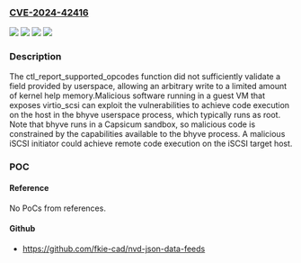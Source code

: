 ### [CVE-2024-42416](https://cve.mitre.org/cgi-bin/cvename.cgi?name=CVE-2024-42416)
![](https://img.shields.io/static/v1?label=Product&message=FreeBSD&color=blue)
![](https://img.shields.io/static/v1?label=Version&message=14.1-RELEASE%3C%20p4%20&color=brighgreen)
![](https://img.shields.io/static/v1?label=Vulnerability&message=CWE-790%20Improper%20Filtering%20of%20Special%20Elements&color=brighgreen)
![](https://img.shields.io/static/v1?label=Vulnerability&message=CWE-823%20Use%20of%20Out-of-range%20Pointer%20Offset&color=brighgreen)

### Description

The ctl_report_supported_opcodes function did not sufficiently validate a field provided by userspace, allowing an arbitrary write to a limited amount of kernel help memory.Malicious software running in a guest VM that exposes virtio_scsi can exploit the vulnerabilities to achieve code execution on the host in the bhyve userspace process, which typically runs as root.  Note that bhyve runs in a Capsicum sandbox, so malicious code is constrained by the capabilities available to the bhyve process.  A malicious iSCSI initiator could achieve remote code execution on the iSCSI target host.

### POC

#### Reference
No PoCs from references.

#### Github
- https://github.com/fkie-cad/nvd-json-data-feeds

